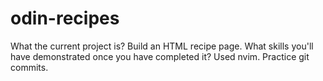 # odin-recipes
What the current project is?
Build an HTML recipe page.
What skills you'll have demonstrated once you have completed it?
Used nvim. Practice git commits.
